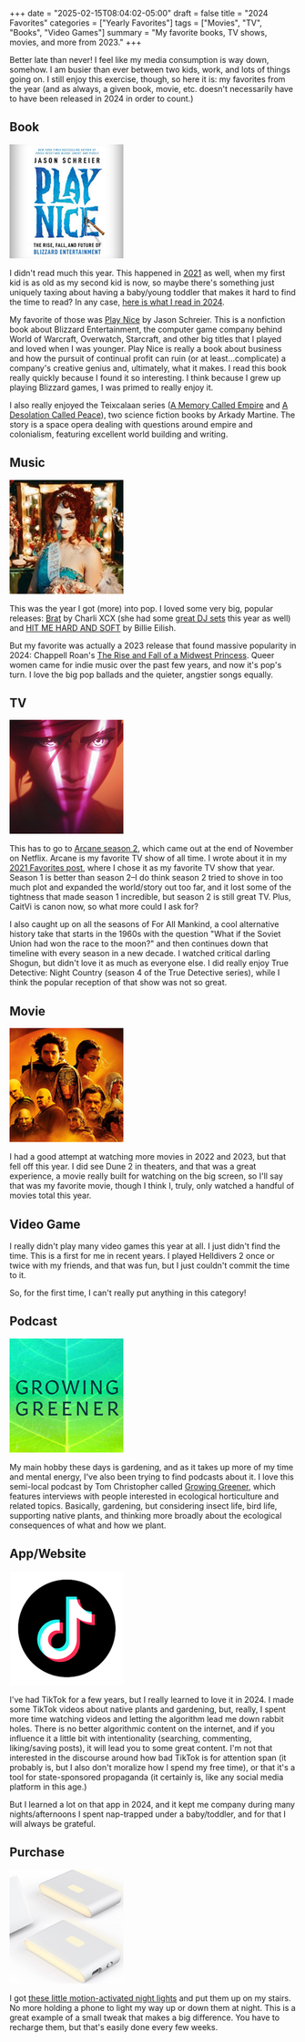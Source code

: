 +++
date = "2025-02-15T08:04:02-05:00"
draft = false
title = "2024 Favorites"
categories = ["Yearly Favorites"]
tags = ["Movies", "TV", "Books", "Video Games"]
summary = "My favorite books, TV shows, movies, and more from 2023."
+++

Better late than never! I feel like my media consumption is way down, somehow. I am busier than ever between two kids, work, and lots of things going on. I still enjoy this exercise, though, so here it is: my favorites from the year (and as always, a given book, movie, etc. doesn't necessarily have to have been released in 2024 in order to count.)

## Book

<div class="pull-left inline-image mod-left-aligned mod-top-aligned">
  <img class="img-responsive" alt="Play Nice book cover" src="./play-nice.jpg">
</div>

I didn't read much this year. This happened in [2021](https://www.hannasthoughts.com/2021-favorites/) as well, when my first kid is as old as my second kid is now, so maybe there's something just uniquely taxing about having a baby/young toddler that makes it hard to find the time to read? In any case, [here is what I read in 2024](https://www.goodreads.com/user/year_in_books/2024/1932853).

My favorite of those was [Play Nice](https://bookshop.org/p/books/play-nice-the-rise-fall-and-future-of-blizzard-entertainment-jason-schreier/21042587) by Jason Schreier. This is a nonfiction book about Blizzard Entertainment, the computer game company behind World of Warcraft, Overwatch, Starcraft, and other big titles that I played and loved when I was younger. Play Nice is really a book about business and how the pursuit of continual profit can ruin (or at least...complicate) a company's creative genius and, ultimately, what it makes. I read this book really quickly because I found it so interesting. I think because I grew up playing Blizzard games, I was primed to really enjoy it.

I also really enjoyed the Teixcalaan series ([A Memory Called Empire](https://bookshop.org/p/books/a-memory-called-empire-arkady-martine/6986710) and [A Desolation Called Peace](https://bookshop.org/p/books/a-desolation-called-peace-arkady-martine/9858127?ean=9781250186478)), two science fiction books by Arkady Martine. The story is a space opera dealing with questions around empire and colonialism, featuring excellent world building and writing.

## Music

<div class="pull-left inline-image mod-left-aligned mod-top-aligned">
  <img class="img-responsive" alt="The Rise and Fall of a Midwest Princess album cover" src="./the-rise-and-fall-of-a-midwest-princess.jpg">
</div>

This was the year I got (more) into pop. I loved some very big, popular releases: [Brat](https://hobbsrecords.bandcamp.com/album/brat) by Charli XCX (she had some [great DJ sets](https://soundcloud.com/user-214380210/charli-xcx-boiler-room-ibiza) this year as well) and [HIT ME HARD AND SOFT](https://store.billieeilish.com/products/hit-me-hard-and-soft-digital-album) by Billie Eilish.

But my favorite was actually a 2023 release that found massive popularity in 2024: Chappell Roan's [The Rise and Fall of a Midwest Princess](https://chappellroan.lnk.to/TheRiseandFallofaMidwestPrincess). Queer women came for indie music over the past few years, and now it's pop's turn. I love the big pop ballads and the quieter, angstier songs equally.

## TV

<div class="pull-left inline-image mod-left-aligned mod-top-aligned">
  <img class="img-responsive" alt="Vi from Arcane season 2" src="./arcane-season-2.jpg">
</div>

This has to go to [Arcane season 2](https://www.netflix.com/title/81435684), which came out at the end of November on Netflix. Arcane is my favorite TV show of all time. I wrote about it in my [2021 Favorites post](https://www.hannasthoughts.com/2021-favorites/), where I chose it as my favorite TV show that year. Season 1 is better than season 2–I do think season 2 tried to shove in too much plot and expanded the world/story out too far, and it lost some of the tightness that made season 1 incredible, but season 2 is still great TV. Plus, CaitVi is canon now, so what more could I ask for?

I also caught up on all the seasons of For All Mankind, a cool alternative history take that starts in the 1960s with the question "What if the Soviet Union had won the race to the moon?" and then continues down that timeline with every season in a new decade. I watched critical darling Shogun, but didn't love it as much as everyone else. I did really enjoy True Detective: Night Country (season 4 of the True Detective series), while I think the popular reception of that show was not so great.

## Movie

<div class="pull-left inline-image mod-left-aligned mod-top-aligned">
  <img class="img-responsive" alt="Dune 2 movie cover art" src="./dune-2.jpg">
</div>

I had a good attempt at watching more movies in 2022 and 2023, but that fell off this year. I did see Dune 2 in theaters, and that was a great experience, a movie really built for watching on the big screen, so I'll say that was my favorite movie, though I think I, truly, only watched a handful of movies total this year.

## Video Game

I really didn't play many video games this year at all. I just didn't find the time. This is a first for me in recent years. I played Helldivers 2 once or twice with my friends, and that was fun, but I just couldn't commit the time to it.

So, for the first time, I can't really put anything in this category!

## Podcast

<div class="pull-left inline-image mod-left-aligned mod-top-aligned">
  <img class="img-responsive" alt="Growing Greener title" src="./growing-greener.jpg">
</div>

My main hobby these days is gardening, and as it takes up more of my time and mental energy, I've also been trying to find podcasts about it. I love this semi-local podcast by Tom Christopher called [Growing Greener](https://www.thomaschristophergardens.com/podcast), which features interviews with people interested in ecological horticulture and related topics. Basically, gardening, but considering insect life, bird life, supporting native plants, and thinking more broadly about the ecological consequences of what and how we plant.

## App/Website

<div class="pull-left inline-image mod-left-aligned mod-top-aligned">
  <img class="img-responsive" alt="Tik Tok logo" src="./tiktok.jpg">
</div>

I've had TikTok for a few years, but I really learned to love it in 2024. I made some TikTok videos about native plants and gardening, but, really, I spent more time watching videos and letting the algorithm lead me down rabbit holes. There is no better algorithmic content on the internet, and if you influence it a little bit with intentionality (searching, commenting, liking/saving posts), it will lead you to some great content. I'm not that interested in the discourse around how bad TikTok is for attention span (it probably is, but I also don't moralize how I spend my free time), or that it's a tool for state-sponsored propaganda (it certainly is, like any social media platform in this age.)

But I learned a lot on that app in 2024, and it kept me company during many nights/afternoons I spent nap-trapped under a baby/toddler, and for that I will always be grateful.

## Purchase

<div class="pull-left inline-image mod-left-aligned mod-top-aligned">
  <img class="img-responsive" alt="WYZE Rechargeable Night Lights" src="./nightlight.jpg">
</div>

I got [these little motion-activated night lights](https://amzn.to/41JvQWO) and put them up on my stairs. No more holding a phone to light my way up or down them at night. This is a great example of a small tweak that makes a big difference. You have to recharge them, but that's easily done every few weeks.
